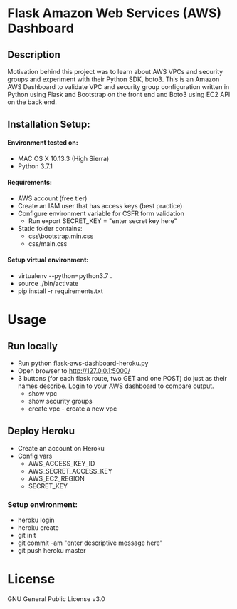# Flask Amazon Web Services (AWS) Dashboard 

## Description 
Motivation behind this project was to learn about AWS VPCs and security groups and experiment with their Python SDK, boto3. 
This is an Amazon AWS Dashboard to validate VPC and security group configuration written in Python using Flask and Bootstrap 
on the front end and Boto3 using EC2 API on the back end.  

## Installation Setup: 
#### Environment tested on:
* MAC OS X 10.13.3 (High Sierra) 
* Python 3.7.1 

#### Requirements: 
* AWS account (free tier)
* Create an IAM user that has access keys (best practice) 
* Configure environment variable for CSFR form validation
  * Run export SECRET_KEY = "enter secret key here"
* Static folder contains:
  * css\bootstrap.min.css 
  * css/main.css

#### Setup virtual environment:
* virtualenv --python=python3.7 .
*	source ./bin/activate
*	pip install -r requirements.txt

# Usage 
## Run locally 
* Run python flask-aws-dashboard-heroku.py 
* Open browser to http://127.0.0.1:5000/
* 3 buttons (for each flask route, two GET and one POST) do just as their names describe. Login to your AWS dashboard to compare output. 
	* show vpc
	* show security groups
	* create vpc - create a new vpc 

## Deploy Heroku 
* Create an account on Heroku
* Config vars 
  * AWS_ACCESS_KEY_ID
  * AWS_SECRET_ACCESS_KEY
  * AWS_EC2_REGION
  * SECRET_KEY

### Setup environment:
  * heroku login
  * heroku create
  * git init 
  * git commit -am "enter descriptive message here"
  * git push heroku master		

# License
GNU General Public License v3.0

